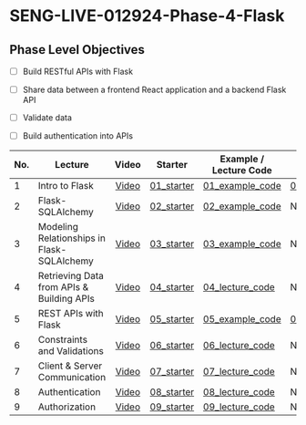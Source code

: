 # SENG-LIVE-012924-Phase-4-Flask
## Phase Level Objectives
- [ ] Build RESTful APIs with Flask
- [ ] Share data between a frontend React application and a backend Flask API
- [ ] Validate data
- [ ] Build authentication into APIs


|No. | Lecture                          | Video 	| Starter 	| Example / Lecture Code 	| Solution 	|
|----|------------------------------	|:-----:	|--------	|---------	|---------	|
|1 | Intro to Flask                             |[Video](https://www.youtube.com/watch?v=jckfp0EaQHU)|[01_starter](https://github.com/RikkuX491/EAST-SE-012924-Phase-4/tree/01_starter)|[01_example_code](https://github.com/RikkuX491/EAST-SE-012924-Phase-4/tree/01_example_code)|[01_solution](https://github.com/RikkuX491/EAST-SE-012924-Phase-4/tree/01_solution)|
|2 | Flask-SQLAlchemy                           |[Video](https://www.youtube.com/watch?v=iSYa5kz9D3Y)|[02_starter](https://github.com/RikkuX491/EAST-SE-012924-Phase-4/tree/02_starter)|[02_example_code](https://github.com/RikkuX491/EAST-SE-012924-Phase-4/tree/02_example_code)|N/A|
|3 | Modeling Relationships in Flask-SQLAlchemy |[Video](https://www.youtube.com/watch?v=VTnqqjH3jcI)|[03_starter](https://github.com/RikkuX491/EAST-SE-012924-Phase-4/tree/03_starter)|[03_example_code](https://github.com/RikkuX491/EAST-SE-012924-Phase-4/tree/03_example_code)|N/A|
|4 | Retrieving Data from APIs & Building APIs  |[Video](https://www.youtube.com/watch?v=FX2dLXHzIek)|[04_starter](https://github.com/RikkuX491/EAST-SE-012924-Phase-4/tree/04_starter)|[04_lecture_code](https://github.com/RikkuX491/EAST-SE-012924-Phase-4/tree/04_lecture_code)|N/A|
|5 | REST APIs with Flask                       |[Video](https://www.youtube.com/watch?v=-ozPnIAEp3M)|[05_starter](https://github.com/RikkuX491/EAST-SE-012924-Phase-4/tree/05_starter)|[05_example_code](https://github.com/RikkuX491/EAST-SE-012924-Phase-4/tree/05_example_code)|[05_solution](https://github.com/RikkuX491/EAST-SE-012924-Phase-4/tree/05_solution)|
|6 | Constraints and Validations                |[Video](https://www.youtube.com/watch?v=WtylUMoOSIM)|[06_starter](https://github.com/RikkuX491/EAST-SE-012924-Phase-4/tree/06_starter)|[06_lecture_code](https://github.com/RikkuX491/EAST-SE-012924-Phase-4/tree/06_lecture_code)|N/A|
|7 | Client & Server Communication              |[Video](https://www.youtube.com/watch?v=LRJoMevweog)|[07_starter](https://github.com/RikkuX491/EAST-SE-012924-Phase-4/tree/07_starter)|[07_lecture_code](https://github.com/RikkuX491/EAST-SE-012924-Phase-4/tree/07_lecture_code)|N/A|
|8 | Authentication                             |[Video](https://www.youtube.com/watch?v=0WT7xp4oLMk)|[08_starter](https://github.com/RikkuX491/EAST-SE-012924-Phase-4/tree/08_starter)|[08_lecture_code](https://github.com/RikkuX491/EAST-SE-012924-Phase-4/tree/08_lecture_code)|N/A|
|9 | Authorization                              |[Video](https://www.youtube.com/watch?v=gZVC9c0qaa0)|[09_starter](https://github.com/RikkuX491/EAST-SE-012924-Phase-4/tree/09_starter)|[09_lecture_code](https://github.com/RikkuX491/EAST-SE-012924-Phase-4/tree/09_lecture_code)|N/A|